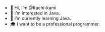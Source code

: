 - 👋 Hi, I’m @Itachi-kami
- 👀 I’m interested in Java.
- 🌱 I’m currently learning Java.
- 🎓 I want to be a professional programmer.

<!---
Itachi-kami/Itachi-kami is a ✨ special ✨ repository because its `README.md` (this file) appears on your GitHub profile.
You can click the Preview link to take a look at your changes.
--->
